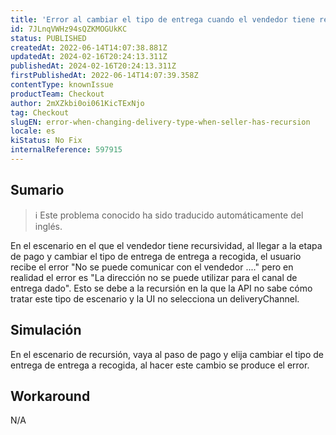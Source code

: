 ```yaml
---
title: 'Error al cambiar el tipo de entrega cuando el vendedor tiene recursividad'
id: 7JLnqVWHz94sQZKMOGUkKC
status: PUBLISHED
createdAt: 2022-06-14T14:07:38.881Z
updatedAt: 2024-02-16T20:24:13.311Z
publishedAt: 2024-02-16T20:24:13.311Z
firstPublishedAt: 2022-06-14T14:07:39.358Z
contentType: knownIssue
productTeam: Checkout
author: 2mXZkbi0oi061KicTExNjo
tag: Checkout
slugEN: error-when-changing-delivery-type-when-seller-has-recursion
locale: es
kiStatus: No Fix
internalReference: 597915
---
```


## Sumario

>ℹ️ Este problema conocido ha sido traducido automáticamente del inglés.


En el escenario en el que el vendedor tiene recursividad, al llegar a la etapa de pago y cambiar el tipo de entrega de entrega a recogida, el usuario recibe el error "No se puede comunicar con el vendedor ...." pero en realidad el error es "La dirección no se puede utilizar para el canal de entrega dado". Esto se debe a la recursión en la que la API no sabe cómo tratar este tipo de escenario y la UI no selecciona un deliveryChannel.



## Simulación


En el escenario de recursión, vaya al paso de pago y elija cambiar el tipo de entrega de entrega a recogida, al hacer este cambio se produce el error.



## Workaround


N/A

